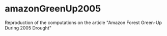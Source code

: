 amazonGreenUp2005
=================

Reproduction of the computations on the article "Amazon Forest Green-Up During 2005 Drought"
